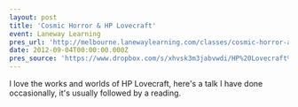 ```yaml
---
layout: post
title: 'Cosmic Horror & HP Lovecraft'
event: Laneway Learning
pres_url: 'http://melbourne.lanewaylearning.com/classes/cosmic-horror-and-hp-lovecraft-2/'
date: 2012-09-04T00:00:00.000Z
pres_source: 'https://www.dropbox.com/s/xhvsk3m3jabvwdi/HP%20Lovecraft%2C%20Laneway%20Learning.pptx?dl=0'
---
```


I love the works and worlds of HP Lovecraft, here's a talk I have done occasionally, it's usually followed by a reading.
